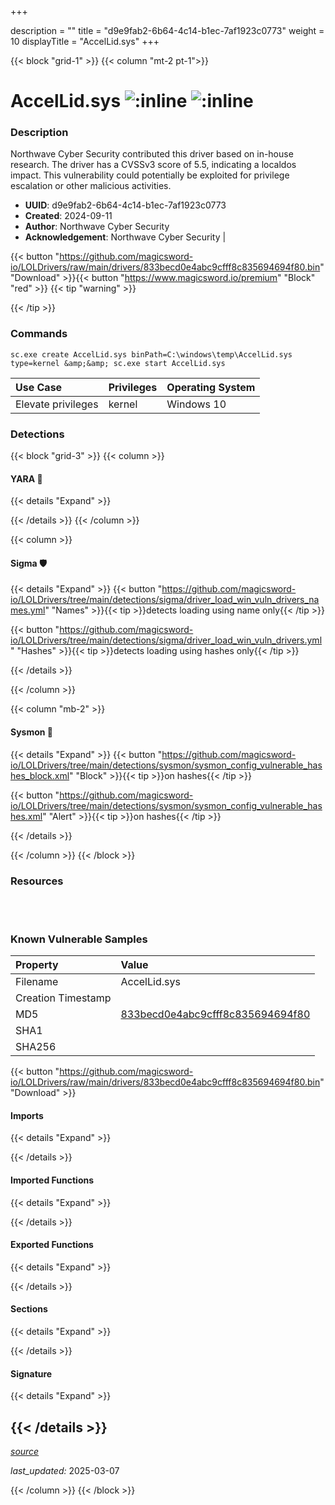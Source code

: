+++

description = ""
title = "d9e9fab2-6b64-4c14-b1ec-7af1923c0773"
weight = 10
displayTitle = "AccelLid.sys"
+++


{{< block "grid-1" >}}
{{< column "mt-2 pt-1">}}


# AccelLid.sys ![:inline](/images/twitter_verified.png)  ![:inline](/images/elmo.gif) 

### Description

Northwave Cyber Security contributed this driver based on in-house research. The driver has a CVSSv3 score of 5.5, indicating a localdos impact. This vulnerability could potentially be exploited for privilege escalation or other malicious activities.
- **UUID**: d9e9fab2-6b64-4c14-b1ec-7af1923c0773
- **Created**: 2024-09-11
- **Author**: Northwave Cyber Security
- **Acknowledgement**: Northwave Cyber Security | [](https://twitter.com/)

{{< button "https://github.com/magicsword-io/LOLDrivers/raw/main/drivers/833becd0e4abc9cfff8c835694694f80.bin" "Download" >}}{{< button "https://www.magicsword.io/premium" "Block" "red" >}}
{{< tip "warning" >}}

{{< /tip >}}

### Commands

```
sc.exe create AccelLid.sys binPath=C:\windows\temp\AccelLid.sys type=kernel &amp;&amp; sc.exe start AccelLid.sys
```


| Use Case | Privileges | Operating System | 
|:---- | ---- | ---- |
| Elevate privileges | kernel | Windows 10 |



### Detections


{{< block "grid-3" >}}
{{< column >}}
#### YARA 🏹
{{< details "Expand" >}}

{{< /details >}}
{{< /column >}}



{{< column >}}

#### Sigma 🛡️
{{< details "Expand" >}}
{{< button "https://github.com/magicsword-io/LOLDrivers/tree/main/detections/sigma/driver_load_win_vuln_drivers_names.yml" "Names" >}}{{< tip >}}detects loading using name only{{< /tip >}} 


{{< button "https://github.com/magicsword-io/LOLDrivers/tree/main/detections/sigma/driver_load_win_vuln_drivers.yml" "Hashes" >}}{{< tip >}}detects loading using hashes only{{< /tip >}} 

{{< /details >}}

{{< /column >}}


{{< column "mb-2" >}}

#### Sysmon 🔎
{{< details "Expand" >}}
{{< button "https://github.com/magicsword-io/LOLDrivers/tree/main/detections/sysmon/sysmon_config_vulnerable_hashes_block.xml" "Block" >}}{{< tip >}}on hashes{{< /tip >}} 

{{< button "https://github.com/magicsword-io/LOLDrivers/tree/main/detections/sysmon/sysmon_config_vulnerable_hashes.xml" "Alert" >}}{{< tip >}}on hashes{{< /tip >}} 

{{< /details >}}

{{< /column >}}
{{< /block >}}


### Resources
<br>
<br>


### Known Vulnerable Samples

| Property           | Value |
|:-------------------|:------|
| Filename           | AccelLid.sys |
| Creation Timestamp           |  |
| MD5                | [833becd0e4abc9cfff8c835694694f80](https://www.virustotal.com/gui/file/833becd0e4abc9cfff8c835694694f80) |
| SHA1               | [](https://www.virustotal.com/gui/file/) |
| SHA256             | [](https://www.virustotal.com/gui/file/) |

{{< button "https://github.com/magicsword-io/LOLDrivers/raw/main/drivers/833becd0e4abc9cfff8c835694694f80.bin" "Download" >}} 


#### Imports
{{< details "Expand" >}}

{{< /details >}}
#### Imported Functions
{{< details "Expand" >}}

{{< /details >}}
#### Exported Functions
{{< details "Expand" >}}

{{< /details >}}

#### Sections
{{< details "Expand" >}}

{{< /details >}}
#### Signature
{{< details "Expand" >}}

{{< /details >}}
-----



[*source*](https://github.com/magicsword-io/LOLDrivers/tree/main/yaml/d9e9fab2-6b64-4c14-b1ec-7af1923c0773.yaml)

*last_updated:* 2025-03-07

{{< /column >}}
{{< /block >}}
